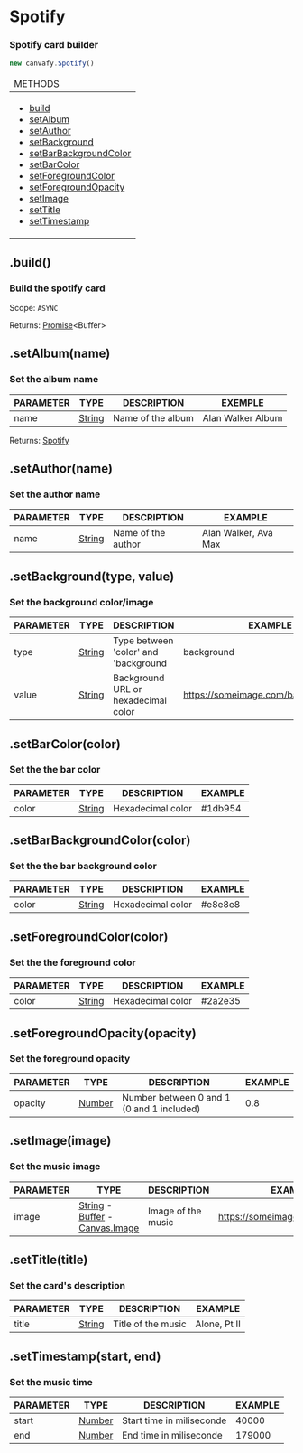 <h1 id="spotify">Spotify</h1>
<h3>Spotify card builder</h3>

```js
new canvafy.Spotify()
```

<table>
  <thead>
    <tr>
      <td>METHODS</td>
    </tr>
  </thead>
  <tbody>
  <tr><td width=100% valign=top>

  * [build](#build)
  * [setAlbum](#set-album)
  * [setAuthor](#set-author)
  * [setBackground](#set-background)
  * [setBarBackgroundColor](#set-bar-background-color)
  * [setBarColor](#set-bar-color)
  * [setForegroundColor](#set-foreground-color)
  * [setForegroundOpacity](#set-foreground-opacity)
  * [setImage](#set-image)
  * [setTitle](#set-title)
  * [setTimestamp](#set-timestamp)
  
  </td></tr>
  </tbody>
</table>

<h2 id="build">.build()</h2>
<h3>Build the spotify card</h3>

Scope: `ASYNC`

Returns: [Promise](https://developer.mozilla.org/en-US/docs/Web/JavaScript/Reference/Global_Objects/Promise)\<Buffer>

<h2 id="set-album">.setAlbum(name)</h2>
<h3>Set the album name</h3>

PARAMETER | TYPE | DESCRIPTION | EXEMPLE
--- | --- | --- | ---
name | [String](https://developer.mozilla.org/en-US/docs/Web/JavaScript/Reference/Global_Objects/String) | Name of the album | Alan Walker Album

Returns: [Spotify](#spotify)

<h2 id="set-author">.setAuthor(name)</h2>
<h3>Set the author name</h3>

PARAMETER | TYPE | DESCRIPTION | EXAMPLE
--- | --- | --- | ---
name | [String](https://developer.mozilla.org/en-US/docs/Web/JavaScript/Reference/Global_Objects/String) | Name of the author | Alan Walker, Ava Max

<h2 id="set-background">.setBackground(type, value)</h2>
<h3>Set the background color/image</h3>

PARAMETER | TYPE | DESCRIPTION | EXAMPLE
--- | --- | --- | ---
type | [String](https://developer.mozilla.org/en-US/docs/Web/JavaScript/Reference/Global_Objects/String) | Type between 'color' and 'background | background
value | [String](https://developer.mozilla.org/en-US/docs/Web/JavaScript/Reference/Global_Objects/String) | Background URL or hexadecimal color | https://someimage.com/background.png

<h2 id="set-bar-color">.setBarColor(color)</h2>
<h3>Set the the bar color</h3>

PARAMETER | TYPE | DESCRIPTION | EXAMPLE
--- | --- | --- | ---
color | [String](https://developer.mozilla.org/en-US/docs/Web/JavaScript/Reference/Global_Objects/String) | Hexadecimal color | #1db954

<h2 id="set-bar-background-color">.setBarBackgroundColor(color)</h2>
<h3>Set the the bar background color</h3>

PARAMETER | TYPE | DESCRIPTION | EXAMPLE
--- | --- | --- | ---
color | [String](https://developer.mozilla.org/en-US/docs/Web/JavaScript/Reference/Global_Objects/String) | Hexadecimal color | #e8e8e8

<h2 id="set-foreground-color">.setForegroundColor(color)</h2>
<h3>Set the the foreground color</h3>

PARAMETER | TYPE | DESCRIPTION | EXAMPLE
--- | --- | --- | ---
color | [String](https://developer.mozilla.org/en-US/docs/Web/JavaScript/Reference/Global_Objects/String) | Hexadecimal color | #2a2e35

<h2 id="set-foreground-opacity">.setForegroundOpacity(opacity)</h2>
<h3>Set the foreground opacity</h3>

PARAMETER | TYPE | DESCRIPTION | EXAMPLE
--- | --- | --- | ---
opacity | [Number](https://developer.mozilla.org/en-US/docs/Web/JavaScript/Reference/Global_Objects/Number) | Number between 0 and 1 (0 and 1 included) | 0.8

<h2 id="set-image">.setImage(image)</h2>
<h3>Set the music image</h3>

PARAMETER | TYPE | DESCRIPTION | EXAMPLE
--- | --- | --- | ---
image | [String](https://developer.mozilla.org/en-US/docs/Web/JavaScript/Reference/Global_Objects/String) - [Buffer](https://developer.mozilla.org/en-US/docs/Glossary/buffer) - [Canvas.Image](https://www.tabnine.com/code/javascript/functions/canvas/loadImage) | Image of the music | https://someimage.com/image.png

<h2 id="set-title">.setTitle(title)</h2>
<h3>Set the card's description</h3>

PARAMETER | TYPE | DESCRIPTION | EXAMPLE
--- | --- | --- | ---
title | [String](https://developer.mozilla.org/en-US/docs/Web/JavaScript/Reference/Global_Objects/String) | Title of the music | Alone, Pt II

<h2 id="set-timestamp">.setTimestamp(start, end)</h2>
<h3>Set the music time</h3>

PARAMETER | TYPE | DESCRIPTION | EXAMPLE
--- | --- | --- | ---
start | [Number](https://developer.mozilla.org/en-US/docs/Web/JavaScript/Reference/Global_Objects/Number) | Start time in miliseconde | 40000
end | [Number](https://developer.mozilla.org/en-US/docs/Web/JavaScript/Reference/Global_Objects/Number) | End time in miliseconde | 179000